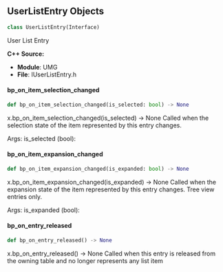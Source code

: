 ## UserListEntry Objects

```python
class UserListEntry(Interface)
```

User List Entry

**C++ Source:**

- **Module**: UMG
- **File**: IUserListEntry.h

<a id="unreal.UserListEntry.bp_on_item_selection_changed"></a>

#### bp_on_item_selection_changed

```python
def bp_on_item_selection_changed(is_selected: bool) -> None
```

x.bp_on_item_selection_changed(is_selected) -> None
Called when the selection state of the item represented by this entry changes.

Args:
    is_selected (bool):

<a id="unreal.UserListEntry.bp_on_item_expansion_changed"></a>

#### bp_on_item_expansion_changed

```python
def bp_on_item_expansion_changed(is_expanded: bool) -> None
```

x.bp_on_item_expansion_changed(is_expanded) -> None
Called when the expansion state of the item represented by this entry changes. Tree view entries only.

Args:
    is_expanded (bool):

<a id="unreal.UserListEntry.bp_on_entry_released"></a>

#### bp_on_entry_released

```python
def bp_on_entry_released() -> None
```

x.bp_on_entry_released() -> None
Called when this entry is released from the owning table and no longer represents any list item

<a id="unreal.UserListEntryLibrary"></a>